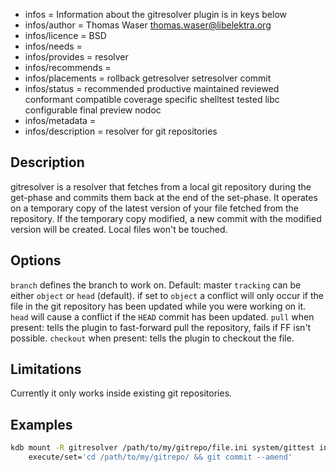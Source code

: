 - infos = Information about the gitresolver plugin is in keys below
- infos/author = Thomas Waser <thomas.waser@libelektra.org>
- infos/licence = BSD
- infos/needs =
- infos/provides = resolver
- infos/recommends =
- infos/placements = rollback getresolver setresolver commit
- infos/status = recommended productive maintained reviewed conformant compatible coverage specific shelltest tested libc configurable final preview nodoc
- infos/metadata =
- infos/description = resolver for git repositories

## Description

gitresolver is a resolver that fetches from a local git repository during the get-phase and commits them back at the end of the set-phase.
It operates on a temporary copy of the latest version of your file fetched from the repository. If the temporary copy modified, a new commit with the modified version will be created. Local files won't be touched.

## Options

`branch` defines the branch to work on. Default: master
`tracking` can be either `object` or `head` (default). if set to `object` a conflict will only occur if the file in the git repository has been updated while you were working on it. `head` will cause a conflict if the `HEAD` commit has been updated.
`pull` when present: tells the plugin to fast-forward pull the repository, fails if FF isn't possible.
`checkout` when present: tells the plugin to checkout the file.

## Limitations

Currently it only works inside existing git repositories.

## Examples

```sh
kdb mount -R gitresolver /path/to/my/gitrepo/file.ini system/gittest ini shell \
    execute/set='cd /path/to/my/gitrepo/ && git commit --amend'
```
